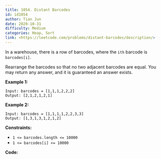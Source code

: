 ```yaml
---
title: 1054. Distant Barcodes
id: id1054
author: Tian Jun
date: 2020-10-31
difficulty: Medium
categories: Heap, Sort
link: <https://leetcode.com/problems/distant-barcodes/description/>
---
```


In a warehouse, there is a row of barcodes, where the `ith` barcode is
`barcodes[i]`.

Rearrange the barcodes so that no two adjacent barcodes are equal. You may
return any answer, and it is guaranteed an answer exists.



**Example 1:**
            
	Input: barcodes = [1,1,1,2,2,2]    
	Output: [2,1,2,1,2,1]    

**Example 2:**
            
	Input: barcodes = [1,1,1,1,2,2,3,3]    
	Output: [1,3,1,3,1,2,1,2]    



**Constraints:**

  * `1 <= barcodes.length <= 10000`
  * `1 <= barcodes[i] <= 10000`


**Code:**
